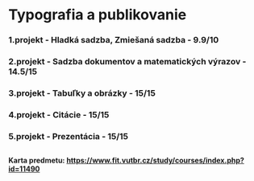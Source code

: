 # Typografia a publikovanie

### 1.projekt - Hladká sadzba, Zmiešaná sadzba - 9.9/10
### 2.projekt - Sadzba dokumentov a matematických výrazov - 14.5/15
### 3.projekt - Tabuľky a obrázky - 15/15
### 4.projekt - Citácie - 15/15
### 5.projekt - Prezentácia - 15/15

##
#### Karta predmetu: https://www.fit.vutbr.cz/study/courses/index.php?id=11490
